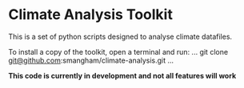# Climate Analysis Toolkit

This is a set of python scripts designed to analyse climate datafiles.

To install a copy of the toolkit, open a terminal and run:
...
git clone git@github.com:smangham/climate-analysis.git
...

**This code is currently in development and not all features will work**

